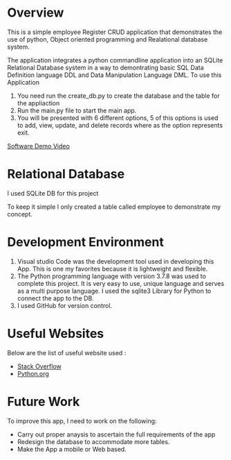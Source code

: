 # Overview

This is a simple employee Register CRUD application that demonstrates the use of python, Object oriented programming and Realational database system.

The application integrates a python commandline application into an SQLite Relational Database system in a way to demontrating basic SQL Data Definition language DDL and Data Manipulation Language DML.
To use this Application 
1. You need run the create_db.py to create the database and the table for the appliaction
2. Run the main.py file to start the main app.  
3. You will be presented with 6 different options, 5 of this options is used to add, view, update, and delete records where as the option represents exit.  



[Software Demo Video](http://youtube.link.goes.here)

# Relational Database

I used SQLite DB for this project

To keep it simple I only created a table called employee to demonstrate my concept.

# Development Environment

1. Visual studio Code was the development tool used in developing this App. This is one my favorites because it is lightweight and flexible. 
2. The Python programming language with version 3.7.8 was used to complete this project. It is very easy to use,  unique language and serves as a multi purpose language. I used the sqlite3 Library for Python to connect the app to the DB.
3. I used GitHub for version control. 



# Useful Websites

Below are the list of useful website used :
* [Stack Overflow](https://stackoverflow.com/)
* [Python.org](https://docs.python.org/3/)

# Future Work

To improve this app, I need to work on the following:
* Carry out proper anaysis to ascertain the full requirements of the app
* Redesign the database to accommodate more tables.
* Make the App a mobile or  Web based.

